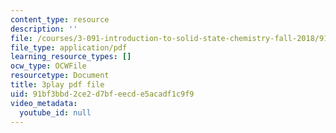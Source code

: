 ```yaml
---
content_type: resource
description: ''
file: /courses/3-091-introduction-to-solid-state-chemistry-fall-2018/91bf3bbd2ce2d7bfeecde5acadf1c9f9_iPzRbK3wApI.pdf
file_type: application/pdf
learning_resource_types: []
ocw_type: OCWFile
resourcetype: Document
title: 3play pdf file
uid: 91bf3bbd-2ce2-d7bf-eecd-e5acadf1c9f9
video_metadata:
  youtube_id: null
---
```

